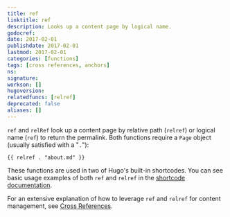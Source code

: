 ```yaml
---
title: ref
linktitle: ref
description: Looks up a content page by logical name.
godocref:
date: 2017-02-01
publishdate: 2017-02-01
lastmod: 2017-02-01
categories: [functions]
tags: [cross references, anchors]
ns:
signature:
workson: []
hugoversion:
relatedfuncs: [relref]
deprecated: false
aliases: []
---
```


`ref` and `relRef` look up a content page by relative path (`relref`) or logical name (`ref`) to return the permalink. Both functions require a `Page` object (usually satisfied with a "`.`"):

```golang
{{ relref . "about.md" }}
```

These functions are used in two of Hugo's built-in shortcodes. You can see basic usage examples of both `ref` and `relref` in the [shortcode documentation](/content-management/shortcodes/#ref-and-relref).

For an extensive explanation of how to leverage `ref` and `relref` for content management, see [Cross References](/content-management/cross-references/).